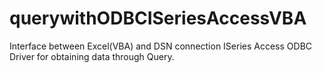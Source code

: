 # querywithODBCISeriesAccessVBA
Interface between Excel(VBA) and DSN connection ISeries Access ODBC Driver for obtaining data through Query.
